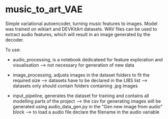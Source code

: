 # music_to_art_VAE
Simple variational autoencoder, turning music features to images.
Model was trained on wikiart and DEVKitArt datasets.
WAV files can be used to extract audio features, which will result in an image generated by the decoder.


To use:

- audio_processing, is a notebook dedicateed for feature exploration and visualisation
  --> not necessary for generation of new data

- image_processing, adjusts images in the dataset folders to fit the required size
  --> datasets have to be declared in the LIBS list
  --> datasets only should contain folders containing .jpg images
  
- input_pipeline, generates the dataset for training and contains all modelling parts of the project
  --> the csv for generating images will be generated using audio_data_gen.py in the "Gen new image from audio" block
  --> to load a audio file declare the filename in the audio variable
